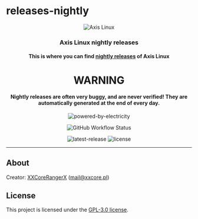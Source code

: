 # releases-nightly
<p align="center"><img alt="Axis Linux" src="https://user-images.githubusercontent.com/61242573/118399404-43c30480-b65d-11eb-9c81-82fccb9cf14e.png"/></p>

<h3 align="center">Axis Linux nightly releases</h3>

<h4 align="center">This is where you can find <a href="https://github.com/axislinux/releases-nightly/releases">nightly releases</a> of Axis Linux</h4>
<h1 align="center">WARNING</h1>
<h4 align="center">Nightly releases are often very buggy, and are never verified! They are automatically generated at the end of every day.</h4>

<p align="center"><img alt="powered-by-electricity" src="https://forthebadge.com/images/badges/built-with-love.svg"/></p>

<p align="center"><img alt="GitHub Workflow Status" src="https://img.shields.io/github/workflow/status/axislinux/releases-nightly/Build%20Axis%20Linux%20ISO?style=for-the-badge"></p>

<p align="center">
  <img alt="latest-release" src="https://img.shields.io/github/v/release/axislinux/releases-nightly?include_prereleases&style=for-the-badge"/>
  <img alt="license" src="https://img.shields.io/github/license/axislinux/releases-nightly?style=for-the-badge"/>
</p>

---

## About

Creator: [XXCoreRangerX](https://github.com/XXCoreRangerX) (mail@xxcore.pl)

## License
This project is licensed under the [GPL-3.0 license](https://github.com/axislinux/releases-nightly/blob/master/LICENSE).
